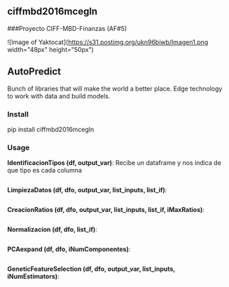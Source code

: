 ## ciffmbd2016mcegln
###Proyecto CIFF-MBD-Finanzas (AF#5)

![Image of Yaktocat](https://s31.postimg.org/ukn96biwb/Imagen1.png width="48px" height="50px")


## AutoPredict

Bunch of libraries that will make the world a better place. Edge technology to work with data and build models.

### Install

pip install ciffmbd2016mcegln

### Usage

**IdentificacionTipos (df, output_var)**: Recibe un dataframe y nos indica de que tipo es cada columna
```python

```

**LimpiezaDatos (df, dfo, output_var, list_inputs, list_if)**:  
```python

```

**CreacionRatios (df, dfo, output_var, list_inputs, list_if, iMaxRatios)**:
```python

```
**Normalizacion (df, dfo, list_if)**:
```python

```
**PCAexpand (df, dfo, iNumComponentes)**:
```python

```
**GeneticFeatureSelection (df, dfo, output_var, list_inputs, iNumEstimators)**:
```python

```
